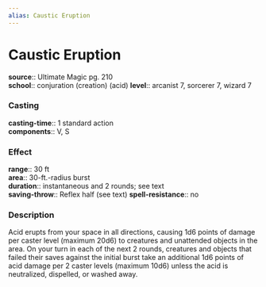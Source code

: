 ```yaml
---
alias: Caustic Eruption
---
```


# Caustic Eruption 

**source**:: Ultimate Magic pg. 210  
**school**:: conjuration (creation) (acid)
**level**:: arcanist 7, sorcerer 7, wizard 7

### Casting 

**casting-time**:: 1 standard action  
**components**:: V, S

### Effect 

**range**:: 30 ft  
**area**:: 30-ft.-radius burst  
**duration**:: instantaneous and 2 rounds; see text  
**saving-throw**:: Reflex half (see text)
**spell-resistance**:: no

### Description 

Acid erupts from your space in all directions, causing 1d6 points of damage per caster level (maximum 20d6) to creatures and unattended objects in the area. On your turn in each of the next 2 rounds, creatures and objects that failed their saves against the initial burst take an additional 1d6 points of acid damage per 2 caster levels (maximum 10d6) unless the acid is neutralized, dispelled, or washed away.
